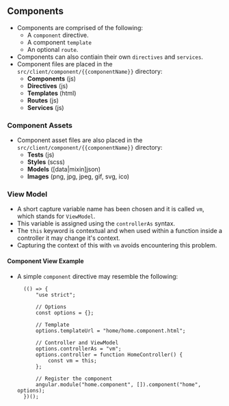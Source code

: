 ## Components
- Components are comprised of the following:
	- A `component` directive.
	- A component `template`
	- An optional `route`.
- Components can also contiain their own `directives` and `services`.
- Component files are placed in the `src/client/component/{{componentName}}` directory:
	- **Components** (js)
	- **Directives** (js)
	- **Templates** (html)
	- **Routes** (js)
	- **Services** (js)

### Component Assets
- Component asset files are also placed in the `src/client/component/{{componentName}}` directory:
	- **Tests** (js)
	- **Styles** (scss)
	- **Models** ([data|mixin]json)
	- **Images** (png, jpg, jpeg, gif, svg, ico)

### View Model
- A short capture variable name has been chosen and it is called `vm`, which stands for `ViewModel`.
- This variable is assigned using the `controllerAs` syntax.
- The `this` keyword is contextual and when used within a function inside a controller it may change it's context.
- Capturing the context of this with `vm` avoids encountering this problem.

#### Component View Example
- A simple `component` directive may resemble the following:

		(() => {
			"use strict";
			
			// Options
			const options = {};
			
			// Template
			options.templateUrl = "home/home.component.html";
			
			// Controller and ViewModel
			options.controllerAs = "vm";
			options.controller = function HomeController() {
				const vm = this;
			};
			
			// Register the component
			angular.module("home.component", []).component("home", options);
		})();

